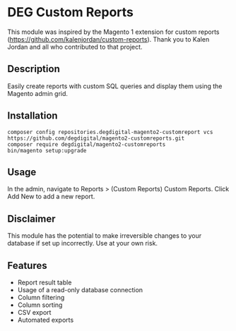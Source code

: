 # DEG Custom Reports

This module was inspired by the Magento 1 extension for custom reports (https://github.com/kalenjordan/custom-reports).
Thank you to Kalen Jordan and all who contributed to that project.

## Description
Easily create reports with custom SQL queries and display them using the Magento admin grid.

## Installation

```
composer config repositories.degdigital-magento2-customreport vcs https://github.com/degdigital/magento2-customreports.git
composer require degdigital/magento2-customreports
bin/magento setup:upgrade
```

## Usage
In the admin, navigate to Reports > (Custom Reports) Custom Reports. Click Add New to add a new report.

## Disclaimer
This module has the potential to make irreversible changes to your database if set up incorrectly.  Use at your own risk.

## Features
* Report result table
* Usage of a read-only database connection
* Column filtering
* Column sorting
* CSV export
* Automated exports

